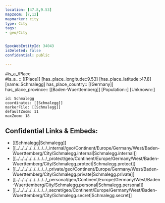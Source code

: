 ```yaml
---
location: [47.8,9.53] 
mapzoom: [7,12] 
mapmarker: city 
type: City
tags:
- geo/City


SpocWebEntityId: 34043
isDeleted: false
confidential: public

---
```

#is_a_/Place  
#is_a_ :: [[Place]] 
[has_place_longitude::9.53] 
[has_place_latitude::47.8] 
[name::Schmalegg] 
has_place_country:: [[Germany]]  
has_place_province:: [[Baden-Wuerttemberg]] 
[Population::] 
[Unknown::] 


```leaflet
id: Schmalegg
coordinates: [[Schmalegg]] 
markerFile: [[Schmalegg]] 
defaultZoom: 11 
maxZoom: 18
```


## Confidential Links & Embeds: 
- [[Schmalegg|Schmalegg]]  
- [[../../../../../../../../_internal/geo/Continent/Europe/Germany/West/Baden-Wuerttemberg/City/Schmalegg.internal|Schmalegg.internal]] 
- [[../../../../../../../../_protect/geo/Continent/Europe/Germany/West/Baden-Wuerttemberg/City/Schmalegg.protect|Schmalegg.protect]] 
- [[../../../../../../../../_private/geo/Continent/Europe/Germany/West/Baden-Wuerttemberg/City/Schmalegg.private|Schmalegg.private]] 
- [[../../../../../../../../_personal/geo/Continent/Europe/Germany/West/Baden-Wuerttemberg/City/Schmalegg.personal|Schmalegg.personal]] 
- [[../../../../../../../../_secret/geo/Continent/Europe/Germany/West/Baden-Wuerttemberg/City/Schmalegg.secret|Schmalegg.secret]] 
